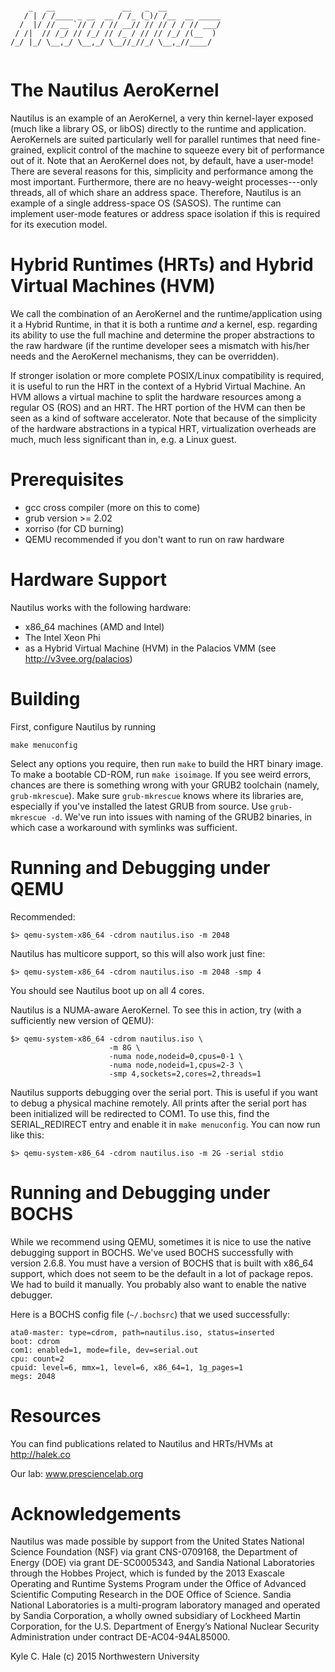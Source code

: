 
```

    _   __               __   _  __                
   / | / /____ _ __  __ / /_ (_)/ /__  __ _____    
  /  |/ // __ `// / / // __// // // / / // ___/ 
 / /|  // /_/ // /_/ // /_ / // // /_/ /(__  )     
/_/ |_/ \__,_/ \__,_/ \__//_//_/ \__,_//____/


```

# The Nautilus AeroKernel

Nautilus is an example of an AeroKernel, a very thin kernel-layer exposed 
(much like a library OS, or libOS) directly to the runtime and application. 
AeroKernels are suited particularly well for parallel runtimes that need fine-grained,
explicit control of the machine to squeeze every bit of performance out of it. Note that
an AeroKernel does not, by default, have a user-mode! There are several reasons for this, 
simplicity and performance among the most important. Furthermore, there are no heavy-weight
processes---only threads, all of which share an address space. Therefore, Nautilus is an 
example of a single address-space OS (SASOS). The runtime can implement user-mode features
or address space isolation if this is required for its execution model.

# Hybrid Runtimes (HRTs) and Hybrid Virtual Machines (HVM)

We call the combination of an AeroKernel and the runtime/application using it
a Hybrid Runtime, in that it is both a runtime *and* a kernel, esp. regarding its
ability to use the full machine and determine the proper abstractions to the raw hardware
(if the runtime developer sees a mismatch with his/her needs and the AeroKernel mechanisms, 
they can be overridden). 

If stronger isolation or more complete POSIX/Linux compatibility is required, it is useful
to run the HRT in the context of a Hybrid Virtual Machine. An HVM allows a virtual machine
to split the hardware resources among a regular OS (ROS) and an HRT. The HRT portion of the 
HVM can then be seen as a kind of software accelerator. Note that because of the simplicity 
of the hardware abstractions in a typical HRT, virtualization overheads are much, much less
significant than in, e.g. a Linux guest. 

# Prerequisites
- gcc cross compiler (more on this to come)
- grub version >= 2.02
- xorriso (for CD burning)
- QEMU recommended if you don't want to run on raw hardware

# Hardware Support
Nautilus works with the following hardware:
- x86_64 machines (AMD and Intel)
- The Intel Xeon Phi
- as a Hybrid Virtual Machine (HVM) in the Palacios VMM (see http://v3vee.org/palacios)

# Building

First, configure Nautilus by running 

`make menuconfig`

Select any options you require, then 
run `make` to build the HRT binary image. To make a bootable CD-ROM, 
run `make isoimage`. If you see weird errors, chances are there
is something wrong with your GRUB2 toolchain (namely, `grub-mkrescue`). Make sure `grub-mkrescue`
knows where its libraries are, especially if you've installed the
latest GRUB from source. Use `grub-mkrescue -d`. We've run into issues with naming of
the GRUB2 binaries, in which case a workaround with symlinks was sufficient.


# Running and Debugging under QEMU

Recommended:

`$> qemu-system-x86_64 -cdrom nautilus.iso -m 2048`

Nautilus has multicore support, so this will also work just fine:

`$> qemu-system-x86_64 -cdrom nautilus.iso -m 2048 -smp 4`

You should see Nautilus boot up on all 4 cores.

Nautilus is a NUMA-aware AeroKernel. To see this in action, try (with a sufficiently new
version of QEMU):

```
$> qemu-system-x86_64 -cdrom nautilus.iso \
                      -m 8G \
                      -numa node,nodeid=0,cpus=0-1 \
                      -numa node,nodeid=1,cpus=2-3 \
                      -smp 4,sockets=2,cores=2,threads=1
```

Nautilus supports debugging over the serial port. This is useful if you want to
debug a physical machine remotely. All prints after the serial port has been
initialized will be redirected to COM1. To use this, find the SERIAL_REDIRECT
entry and enable it in `make menuconfig`. You can now run like this:

`$> qemu-system-x86_64 -cdrom nautilus.iso -m 2G -serial stdio`

# Running and Debugging under BOCHS

While we recommend using QEMU, sometimes it is nice to use the native debugging 
support in BOCHS. We've used BOCHS successfully with version 2.6.8. You must have
a version of BOCHS that is built with x86_64 support, which does not seem to be the
default in a lot of package repos. We had to build it manually. You probably also 
want to enable the native debugger.

Here is a BOCHS config file (`~/.bochsrc`) that we used successfully:

```
ata0-master: type=cdrom, path=nautilus.iso, status=inserted
boot: cdrom
com1: enabled=1, mode=file, dev=serial.out
cpu: count=2
cpuid: level=6, mmx=1, level=6, x86_64=1, 1g_pages=1
megs: 2048
```

# Resources

You can find publications related to Nautilus and HRTs/HVMs at 
http://halek.co

Our lab:
www.presciencelab.org


# Acknowledgements

Nautilus was made possible by support from the United States National Science
Foundation (NSF) via grant CNS-0709168, the Department of Energy (DOE) via
grant DE-SC0005343, and Sandia National Laboratories through the Hobbes
Project, which is funded by the 2013 Exascale Operating and Runtime Systems
Program under the Office of Advanced Scientific Computing Research in the DOE
Office of Science. Sandia National Laboratories is a multi-program laboratory
managed and operated by Sandia Corporation, a wholly owned subsidiary of
Lockheed Martin Corporation, for the U.S. Department of Energy’s National
Nuclear Security Administration under contract DE-AC04-94AL85000.

Kyle C. Hale (c) 2015
Northwestern University
